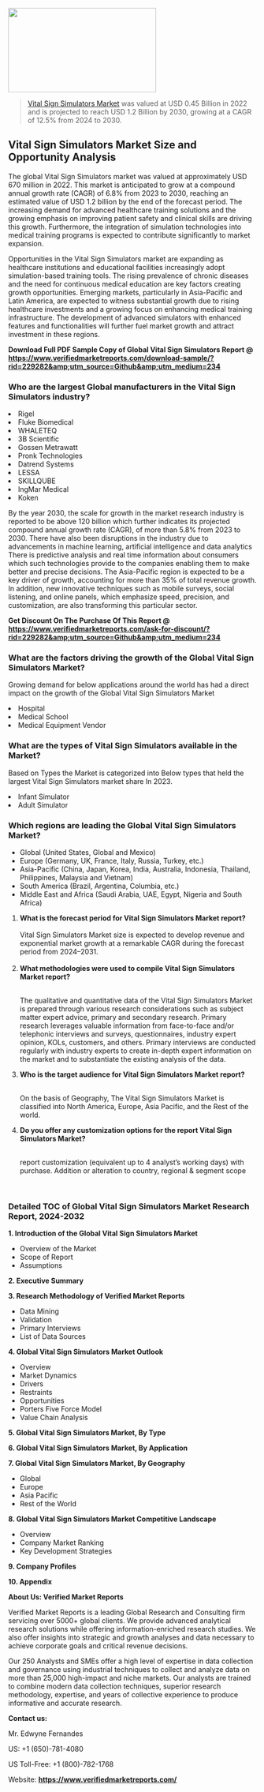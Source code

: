 <img src="https://ffe5etoiles.com/wp-content/uploads/2024/12/MST1-300x171.png" alt="" width="300" height="171" class="alignnone size-medium wp-image-20088" /><blockquote><p><p><a href="https://www.verifiedmarketreports.com/download-sample/?rid=229282&utm_source=Github&utm_medium=234" target="_blank">Vital Sign Simulators Market</a> was valued at USD 0.45 Billion in 2022 and is projected to reach USD 1.2 Billion by 2030, growing at a CAGR of 12.5% from 2024 to 2030.</p></blockquote><p><h2>Vital Sign Simulators Market Size and Opportunity Analysis</h2><p>The global Vital Sign Simulators market was valued at approximately USD 670 million in 2022. This market is anticipated to grow at a compound annual growth rate (CAGR) of 6.8% from 2023 to 2030, reaching an estimated value of USD 1.2 billion by the end of the forecast period. The increasing demand for advanced healthcare training solutions and the growing emphasis on improving patient safety and clinical skills are driving this growth. Furthermore, the integration of simulation technologies into medical training programs is expected to contribute significantly to market expansion.</p><p>Opportunities in the Vital Sign Simulators market are expanding as healthcare institutions and educational facilities increasingly adopt simulation-based training tools. The rising prevalence of chronic diseases and the need for continuous medical education are key factors creating growth opportunities. Emerging markets, particularly in Asia-Pacific and Latin America, are expected to witness substantial growth due to rising healthcare investments and a growing focus on enhancing medical training infrastructure. The development of advanced simulators with enhanced features and functionalities will further fuel market growth and attract investment in these regions.</p></p><p class=""><strong>Download Full PDF Sample Copy of Global Vital Sign Simulators Report @ <a href="https://www.verifiedmarketreports.com/download-sample/?rid=229282&amp;utm_source=Github&amp;utm_medium=234" target="_blank">https://www.verifiedmarketreports.com/download-sample/?rid=229282&amp;utm_source=Github&amp;utm_medium=234</a></strong></p><h3 id="" class="">Who are the largest Global manufacturers in the Vital Sign Simulators industry?</h3><p><li>Rigel</li><li> Fluke Biomedical</li><li> WHALETEQ</li><li> 3B Scientific</li><li> Gossen Metrawatt</li><li> Pronk Technologies</li><li> Datrend Systems</li><li> LESSA</li><li> SKILLQUBE</li><li> IngMar Medical</li><li> Koken</li></p><div class=""><div class="" dir="" data-message-author-role="" data-message-id="" data-message-model-slug=""><div class=""><div class=""><div class=""><div class="" dir="" data-message-author-role="" data-message-id="" data-message-model-slug=""><div class=""><div class=""><p>By the year 2030, the scale for growth in the market research industry is reported to be above 120 billion which further indicates its projected compound annual growth rate (CAGR), of more than 5.8% from 2023 to 2030. There have also been disruptions in the industry due to advancements in machine learning, artificial intelligence and data analytics There is predictive analysis and real time information about consumers which such technologies provide to the companies enabling them to make better and precise decisions. The Asia-Pacific region is expected to be a key driver of growth, accounting for more than 35% of total revenue growth. In addition, new innovative techniques such as mobile surveys, social listening, and online panels, which emphasize speed, precision, and customization, are also transforming this particular sector.</p><p><strong>Get Discount On The Purchase Of This Report @&nbsp; <a href="https://www.verifiedmarketreports.com/ask-for-discount/?rid=229282&amp;utm_source=Github&amp;utm_medium=234" target="_blank">https://www.verifiedmarketreports.com/ask-for-discount/?rid=229282&amp;utm_source=Github&amp;utm_medium=234</a></strong></p></div></div></div></div></div></div></div></div><h3 id="" class="">What are the factors driving the growth of the Global Vital Sign Simulators Market?</h3><p id="" class="">Growing demand for below applications around the world has had a direct impact on the growth of the Global Vital Sign Simulators Market</p><p id="" class=""><li>Hospital</li><li> Medical School</li><li> Medical Equipment Vendor</li></p><h3 id="" class="">What are the types of Vital Sign Simulators available in the Market?</h3><p id="" class="">Based on Types the Market is categorized into Below types that held the largest Vital Sign Simulators market share In 2023.</p><p id="" class=""><li>Infant Simulator</li><li> Adult Simulator</li></p><h3 id="" class="">Which regions are leading the Global Vital Sign Simulators Market?</h3><ul><li>Global (United States, Global and Mexico)</li><li>Europe (Germany, UK, France, Italy, Russia, Turkey, etc.)</li><li>Asia-Pacific (China, Japan, Korea, India, Australia, Indonesia, Thailand, Philippines, Malaysia and Vietnam)</li><li>South America (Brazil, Argentina, Columbia, etc.)</li><li>Middle East and Africa (Saudi Arabia, UAE, Egypt, Nigeria and South Africa)</li></ul><p><ol><li><strong>What is the forecast period for Vital Sign Simulators Market report?<br /></strong><br /><span data-sheets-root="1" data-sheets-value="{&quot;1&quot;:2,&quot;2&quot;:&quot;XXXX size is expected to develop revenue and exponential market growth at a remarkable CAGR during the forecast period from 2024&ndash;2030.&quot;}" data-sheets-userformat="{&quot;2&quot;:12674,&quot;4&quot;:{&quot;1&quot;:2,&quot;2&quot;:16776960},&quot;10&quot;:2,&quot;11&quot;:0,&quot;15&quot;:&quot;Arial&quot;,&quot;16&quot;:12}">Vital Sign Simulators Market size is expected to develop revenue and exponential market growth at a remarkable CAGR during the forecast period from 2024&ndash;2031.</span><br /><br /></li><li><strong>What methodologies were used to compile Vital Sign Simulators Market report?<br /><br /></strong><p>The qualitative and quantitative data of the&nbsp;Vital Sign Simulators Market is prepared through various research considerations such as subject matter expert advice, primary and secondary research. Primary research leverages valuable information from face-to-face and/or telephonic interviews and surveys, questionnaires, industry expert opinion, KOLs, customers, and others. Primary interviews are conducted regularly with industry experts to create in-depth expert information on the market and to substantiate the existing analysis of the data.&nbsp;</p></li><li><strong>Who is the target audience for Vital Sign Simulators Market report?<br /><br /></strong><p>On the basis of Geography, The&nbsp;Vital Sign Simulators Market is classified into North America, Europe, Asia Pacific, and the Rest of the world.</p></li><li><strong>Do you offer any customization options for the report Vital Sign Simulators Market?<br /><br /></strong><p>report customization (equivalent up to 4 analyst&rsquo;s working days) with purchase. Addition or alteration to country, regional &amp; segment scope</p><p>&nbsp;</p></li></ol></p><h3 id="" class="">Detailed TOC of Global Vital Sign Simulators Market Research Report, 2024-2032</h3><p id="" class=""><strong>1. Introduction of the Global Vital Sign Simulators Market</strong></p><ul><li>Overview of the Market</li><li>Scope of Report</li><li>Assumptions</li></ul><p id="" class=""><strong>2. Executive Summary</strong></p><p id="" class=""><strong>3. Research Methodology of&nbsp;Verified Market Reports</strong></p><ul><li>Data Mining</li><li>Validation</li><li>Primary Interviews</li><li>List of Data Sources</li></ul><p id="" class=""><strong>4. Global Vital Sign Simulators Market Outlook</strong></p><ul><li>Overview</li><li>Market Dynamics</li><li>Drivers</li><li>Restraints</li><li>Opportunities</li><li>Porters Five Force Model</li><li>Value Chain Analysis</li></ul><p id="" class=""><strong>5. Global Vital Sign Simulators Market, By&nbsp;Type</strong></p><p id="" class=""><strong>6. Global Vital Sign Simulators Market, By Application</strong></p><p id="" class=""><strong>7. Global Vital Sign Simulators Market, By Geography</strong></p><ul><li>Global</li><li>Europe</li><li>Asia Pacific</li><li>Rest of the World</li></ul><p id="" class=""><strong>8. Global Vital Sign Simulators Market Competitive Landscape</strong></p><ul><li>Overview</li><li>Company Market Ranking</li><li>Key Development Strategies</li></ul><p id="" class=""><strong>9. Company Profiles</strong></p><p id="" class=""><strong>10. Appendix</strong></p><p id="" class=""><strong>About Us: Verified Market Reports</strong></p><p id="" class="">Verified Market Reports is a leading Global Research and Consulting firm servicing over 5000+ global clients. We provide advanced analytical research solutions while offering information-enriched research studies. We also offer insights into strategic and growth analyses and data necessary to achieve corporate goals and critical revenue decisions.</p><p id="" class="">Our 250 Analysts and SMEs offer a high level of expertise in data collection and governance using industrial techniques to collect and analyze data on more than 25,000 high-impact and niche markets. Our analysts are trained to combine modern data collection techniques, superior research methodology, expertise, and years of collective experience to produce informative and accurate research.</p><p id="" class=""><strong>Contact us:</strong></p><p id="" class="">Mr. Edwyne Fernandes</p><p id="" class="">US: +1 (650)-781-4080</p><p id="" class="">US Toll-Free: +1 (800)-782-1768</p><p id="" class="">Website: <a target="" data-test-app-aware-link=""><strong>https://www.verifiedmarketreports.com/</strong></a></p>
